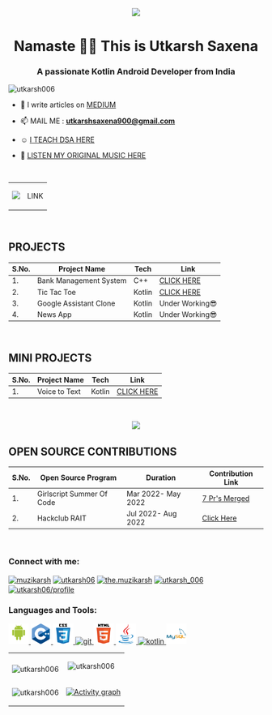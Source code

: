 
<p align="center">
  <img width = "500" src = "https://user-images.githubusercontent.com/94545831/170548031-37562f41-9fe7-46a2-9656-9ed63875261f.gif" />
  </p>
  
<h1 align="center">Namaste 🙏🏼 This is Utkarsh Saxena </h1>
<h3 align="center">A passionate Kotlin Android Developer from India</h3>

<p align="left"> <img src="https://komarev.com/ghpvc/?username=utkarsh006&label=Profile%20views&color=0e75b6&style=flat" alt="utkarsh006" /> </p>

- 📝 I write articles on [MEDIUM](https://medium.com/@utkarsh06)

- 📫 MAIL ME : **utkarshsaxena900@gmail.com**

- ☺  [I TEACH DSA HERE](https://www.youtube.com/channel/UCcq5vcH3Z_-OK7DxYjQEl6g)

- 🎵 [LISTEN MY ORIGINAL MUSIC HERE](https://www.youtube.com/c/Muzikarsh)
<br>

|    |      |
|-------|-------|
|<p align="left"><img width = "200" src = "https://user-images.githubusercontent.com/94545831/172980441-f0d77a07-3034-47e0-91fd-15f6cdfca968.gif" /></p>|LINK|

<br>

## PROJECTS

|S.No.|Project Name|Tech|Link|
|--------|----|----|----|
|1.|Bank Management System|C++|[CLICK HERE](https://github.com/utkarsh006/Bank-Management-System)|
|2.|Tic Tac Toe |Kotlin|[CLICK HERE](https://github.com/utkarsh006/TIC-TAC-TOE)|
|3.|Google Assistant Clone|Kotlin|Under Working😎| 
|4.|News App|Kotlin|Under Working😎| 

<br> 

## MINI PROJECTS

|S.No.|Project Name|Tech|Link|
|--------|----|----|----|
|1.|Voice to Text |Kotlin|[CLICK HERE](https://github.com/utkarsh006/Voice-to-Text)| 

<br>

<p align="center">
<img width = "500" src="https://user-images.githubusercontent.com/94545831/175803643-dfbb1371-6a1c-4557-9d72-00dd59cc6279.jpg" />
  </p>

## OPEN SOURCE CONTRIBUTIONS

|S.No.|Open Source Program |Duration| Contribution Link|
|------------------|-------------------|---------|-------|
|1.|Girlscript Summer Of Code| Mar 2022- May 2022|[7 Pr's Merged](https://docs.google.com/document/d/1aBISBbboCe3fmpyvIQzt3indz0YProDjZAiQU1TCKBc/edit?usp=sharing)|
|2.|Hackclub RAIT|Jul 2022- Aug 2022|[Click Here](https://docs.google.com/document/d/1wXZDwGbh7NGb9bLLfzIbz3Gn5iBo6li755deKVNmFBI/edit?usp=sharing)
</p>



<br>
<h3 align="left">Connect with me:</h3>
<p align="left">
<a href="https://twitter.com/muzikarsh" target="blank"><img align="center" src="https://raw.githubusercontent.com/rahuldkjain/github-profile-readme-generator/master/src/images/icons/Social/twitter.svg" alt="muzikarsh" height="30" width="40" /></a>
<a href="https://linkedin.com/in/utkarsh06" target="blank"><img align="center" src="https://raw.githubusercontent.com/rahuldkjain/github-profile-readme-generator/master/src/images/icons/Social/linked-in-alt.svg" alt="utkarsh06" height="30" width="40" /></a>
<a href="https://instagram.com/the.muzikarsh" target="blank"><img align="center" src="https://raw.githubusercontent.com/rahuldkjain/github-profile-readme-generator/master/src/images/icons/Social/instagram.svg" alt="the.muzikarsh" height="30" width="40" /></a>
<a href="https://www.leetcode.com/utkarsh_006" target="blank"><img align="center" src="https://raw.githubusercontent.com/rahuldkjain/github-profile-readme-generator/master/src/images/icons/Social/leet-code.svg" alt="utkarsh_006" height="30" width="40" /></a>
<a href="https://auth.geeksforgeeks.org/user/utkarsh06/profile" target="blank"><img align="center" src="https://raw.githubusercontent.com/rahuldkjain/github-profile-readme-generator/master/src/images/icons/Social/geeks-for-geeks.svg" alt="utkarsh06/profile" height="30" width="40" /></a>
</p>

<h3 align="left">Languages and Tools:</h3>
<p align="left"> <a href="https://developer.android.com" target="_blank" rel="noreferrer"> <img src="https://raw.githubusercontent.com/devicons/devicon/master/icons/android/android-original-wordmark.svg" alt="android" width="40" height="40"/> </a>  <a href="https://www.w3schools.com/cpp/" target="_blank" rel="noreferrer"> <img src="https://raw.githubusercontent.com/devicons/devicon/master/icons/cplusplus/cplusplus-original.svg" alt="cplusplus" width="40" height="40"/> </a> <a href="https://www.w3schools.com/css/" target="_blank" rel="noreferrer"> <img src="https://raw.githubusercontent.com/devicons/devicon/master/icons/css3/css3-original-wordmark.svg" alt="css3" width="40" height="40"/> </a> <a href="https://git-scm.com/" target="_blank" rel="noreferrer"> <img src="https://www.vectorlogo.zone/logos/git-scm/git-scm-icon.svg" alt="git" width="40" height="40"/> </a> <a href="https://www.w3.org/html/" target="_blank" rel="noreferrer"> <img src="https://raw.githubusercontent.com/devicons/devicon/master/icons/html5/html5-original-wordmark.svg" alt="html5" width="40" height="40"/> </a> <a href="https://www.java.com" target="_blank" rel="noreferrer"> <img src="https://raw.githubusercontent.com/devicons/devicon/master/icons/java/java-original.svg" alt="java" width="40" height="40"/> </a>  <a href="https://kotlinlang.org" target="_blank" rel="noreferrer"> <img src="https://www.vectorlogo.zone/logos/kotlinlang/kotlinlang-icon.svg" alt="kotlin" width="40" height="40"/> </a> <a href="https://www.mysql.com/" target="_blank" rel="noreferrer"> <img src="https://raw.githubusercontent.com/devicons/devicon/master/icons/mysql/mysql-original-wordmark.svg" alt="mysql" width="40" height="40"/> </a> </p>

| | |
|---|---|
|<p><img align="left" src="https://github-readme-stats.vercel.app/api/top-langs?username=utkarsh006&show_icons=true&locale=en&layout=compact" alt="utkarsh006" /></p>|<p>&nbsp;<img align="center" src="https://github-readme-stats.vercel.app/api?username=utkarsh006&show_icons=true&locale=en" alt="utkarsh006" /></p>|
|<p><img align="center" src="https://github-readme-streak-stats.herokuapp.com/?user=utkarsh006&" alt="utkarsh006" /></p>|[![Activity graph](https://activity-graph.herokuapp.com/graph?username=utkarsh006&theme=react-dark)](https://github.com/utkarsh006/github-readme-activity-graph)

